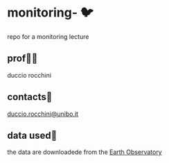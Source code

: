 # monitoring- 🐦
repo for a monitoring lecture 
## prof👨‍🏫
duccio rocchini 

## contacts📧
duccio.rocchini@unibo.it 

## data used📡
the data are downloadede from the [Earth Observatory](https://earthobservatory.nasa.gov/)
